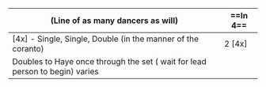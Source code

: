 |(Line of as many dancers as will) |==In 4==|
|----|-----|
|[4x] - Single, Single, Double (in the manner of the coranto) |2 [4x]|
|Doubles to Haye once through the set ( wait for lead person to begin) varies
